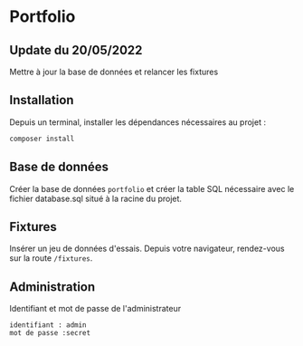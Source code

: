# Portfolio

## Update du 20/05/2022

Mettre à jour la base de données et relancer les fixtures

## Installation

Depuis un terminal, installer les dépendances nécessaires au projet :

```bash
composer install
```

## Base de données

Créer la base de données `portfolio` et créer la table SQL nécessaire avec le fichier database.sql situé à la racine du projet.

## Fixtures

Insérer un jeu de données d'essais. Depuis votre navigateur, rendez-vous sur la route `/fixtures`.

## Administration

Identifiant et mot de passe de l'administrateur

```
identifiant : admin
mot de passe :secret
```
